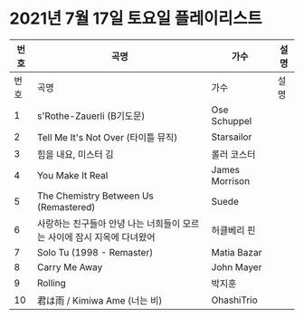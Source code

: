 # 2021년 7월 17일 토요일 플레이리스트

| 번호 | 곡명 | 가수 | 설명 |
|------|------|------|------|
| 번호 | 곡명 | 가수 | 설명 |
| 1 | s'Rothe-Zauerli (B기도문) | Ose Schuppel |  |
| 2 | Tell Me It's Not Over (타이틀 뮤직) | Starsailor |  |
| 3 | 힘을 내요, 미스터 김 | 롤러 코스터 |  |
| 4 | You Make It Real | James Morrison |  |
| 5 | The Chemistry Between Us (Remastered) | Suede |  |
| 6 | 사랑하는 친구들아 안녕 나는 너희들이 모르는 사이에 잠시 지옥에 다녀왔어 | 허클베리 핀 |  |
| 7 | Solo Tu (1998 - Remaster) | Matia Bazar |  |
| 8 | Carry Me Away | John Mayer |  |
| 9 | Rolling | 박지훈 |  |
| 10 | 君は雨 / Kimiwa Ame (너는 비) | OhashiTrio |  |
